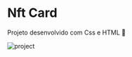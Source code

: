 # Nft Card

Projeto desenvolvido com Css e HTML 💙
 
![project](https://user-images.githubusercontent.com/86811983/146600112-8655b777-d3c0-4ede-9d3e-9a6824ce556c.png)
